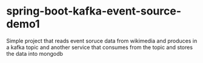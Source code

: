 # spring-boot-kafka-event-source-demo1
Simple project that reads event soruce data from wikimedia and produces in a kafka topic and another service that consumes from the topic and stores the data into mongodb
